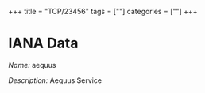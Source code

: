 +++
title = "TCP/23456"
tags = [""]
categories = [""]
+++

# IANA Data

_Name:_ aequus

_Description:_ Aequus Service

